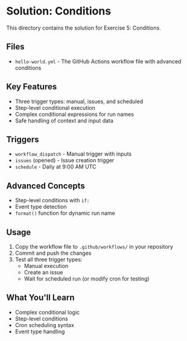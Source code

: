 # Solution: Conditions

This directory contains the solution for Exercise 5: Conditions.

## Files
- `hello-world.yml` - The GitHub Actions workflow file with advanced conditions

## Key Features
- Three trigger types: manual, issues, and scheduled
- Step-level conditional execution
- Complex conditional expressions for run names
- Safe handling of context and input data

## Triggers
- `workflow_dispatch` - Manual trigger with inputs
- `issues` (opened) - Issue creation trigger
- `schedule` - Daily at 9:00 AM UTC

## Advanced Concepts
- Step-level conditions with `if:`
- Event type detection
- `format()` function for dynamic run name

## Usage
1. Copy the workflow file to `.github/workflows/` in your repository
2. Commit and push the changes
3. Test all three trigger types:
   - Manual execution
   - Create an issue
   - Wait for scheduled run (or modify cron for testing)

## What You'll Learn
- Complex conditional logic
- Step-level conditions
- Cron scheduling syntax
- Event type handling
